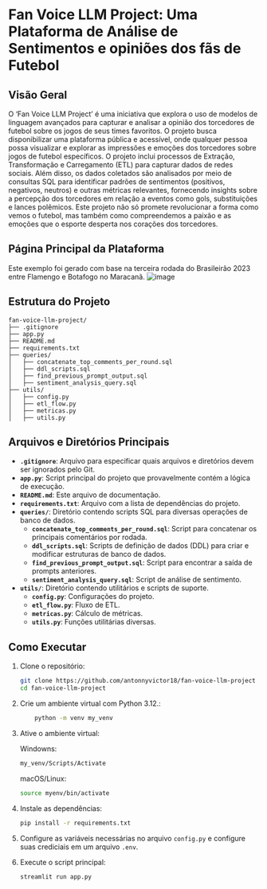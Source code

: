 # Fan Voice LLM Project: Uma Plataforma de Análise de Sentimentos e opiniões dos fãs de Futebol

## Visão Geral

O ‘Fan Voice LLM Project’ é uma iniciativa que explora o uso de modelos de linguagem avançados para capturar e analisar a opinião dos torcedores de futebol sobre os jogos de seus times favoritos.
O projeto busca disponibilizar uma plataforma pública e acessível, onde qualquer pessoa possa visualizar e explorar as impressões e emoções dos torcedores sobre jogos de futebol específicos.
O projeto inclui processos de Extração, Transformação e Carregamento (ETL) para capturar dados de redes sociais. Além disso, os dados coletados são analisados por meio de consultas SQL para identificar padrões de sentimentos (positivos, negativos, neutros) e outras métricas relevantes, fornecendo insights sobre a percepção dos torcedores em relação a eventos como gols, substituições e lances polêmicos.
Este projeto não só promete revolucionar a forma como vemos o futebol, mas também como compreendemos a paixão e as emoções que o esporte desperta nos corações dos torcedores.

## Página Principal da Plataforma
Este exemplo foi gerado com base na terceira rodada do Brasileirão 2023 entre Flamengo e Botafogo no Maracanã.
![image](https://github.com/user-attachments/assets/9d2c9df7-4b10-47e0-bac3-c72f4e13fa60)


## Estrutura do Projeto

```plaintext
fan-voice-llm-project/
├── .gitignore
├── app.py
├── README.md
├── requirements.txt
├── queries/
│   ├── concatenate_top_comments_per_round.sql
│   ├── ddl_scripts.sql
│   ├── find_previous_prompt_output.sql
│   ├── sentiment_analysis_query.sql
├── utils/
│   ├── config.py
│   ├── etl_flow.py
│   ├── metricas.py
│   ├── utils.py
```

## Arquivos e Diretórios Principais

- **`.gitignore`**: Arquivo para especificar quais arquivos e diretórios devem ser ignorados pelo Git.
- **`app.py`**: Script principal do projeto que provavelmente contém a lógica de execução.
- **`README.md`**: Este arquivo de documentação.
- **`requirements.txt`**: Arquivo com a lista de dependências do projeto.
- **`queries/`**: Diretório contendo scripts SQL para diversas operações de banco de dados.
  - **`concatenate_top_comments_per_round.sql`**: Script para concatenar os principais comentários por rodada.
  - **`ddl_scripts.sql`**: Scripts de definição de dados (DDL) para criar e modificar estruturas de banco de dados.
  - **`find_previous_prompt_output.sql`**: Script para encontrar a saída de prompts anteriores.
  - **`sentiment_analysis_query.sql`**: Script de análise de sentimento.
- **`utils/`**: Diretório contendo utilitários e scripts de suporte.
  - **`config.py`**: Configurações do projeto.
  - **`etl_flow.py`**: Fluxo de ETL.
  - **`metricas.py`**: Cálculo de métricas.
  - **`utils.py`**: Funções utilitárias diversas.

## Como Executar

1. Clone o repositório:
   ```bash
   git clone https://github.com/antonnyvictor18/fan-voice-llm-project
   cd fan-voice-llm-project
   ```

2. Crie um ambiente virtual com Python 3.12.: 
    ```bash
        python -m venv my_venv
    ```
3. Ative o ambiente virtual:

    Windowns:
   ```bash 
   my_venv/Scripts/Activate
   ```
    macOS/Linux: 
    ```bash 
    source myenv/bin/activate
    ``` 
4. Instale as dependências:
   ```bash
   pip install -r requirements.txt
   ```

5. Configure as variáveis necessárias no arquivo `config.py` e configure suas crediciais em um arquivo `.env`.

6. Execute o script principal:
   ```bash
   streamlit run app.py
   ```
   
